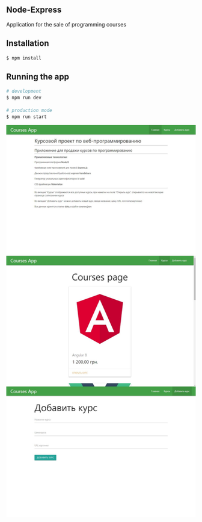 ## Node-Express
Application for the sale of programming courses

## Installation

```bash
$ npm install
```

## Running the app

```bash
# development
$ npm run dev

# production mode
$ npm run start
```

<p align="center">
  <img src="https://github.com/tommios/Node-Express/blob/master/img.jpg" width="600" alt="Demo" />
</p>

